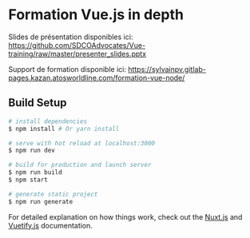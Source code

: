 # Formation Vue.js in depth

Slides de présentation disponibles ici: https://github.com/SDCOAdvocates/Vue-training/raw/master/presenter_slides.pptx

Support de formation disponible ici: https://sylvainpv.gitlab-pages.kazan.atosworldline.com/formation-vue-node/

## Build Setup

``` bash
# install dependencies
$ npm install # Or yarn install

# serve with hot reload at localhost:3000
$ npm run dev

# build for production and launch server
$ npm run build
$ npm start

# generate static project
$ npm run generate
```

For detailed explanation on how things work, check out the [Nuxt.js](https://github.com/nuxt/nuxt.js) and [Vuetify.js](https://vuetifyjs.com/) documentation.
